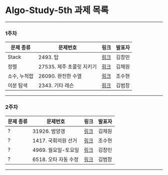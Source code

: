 # Algo-Study-5th 과제 목록
-------------
### 1주차
| 문제 종류 | 문제번호 | 링크 | 발표자 |
| ----- | ----- | ----- | ----- |
| Stack |2493. 탑|[링크](https://www.acmicpc.net/problem/2493)| 김창민 |
| 정렬 |27535. 제주 초콜릿 지키기|[링크](https://www.acmicpc.net/problem/27535)| 김채원 |
| 소수, 누적합 |26090. 완전한 수열|[링크](https://www.acmicpc.net/problem/26090)| 조수현 |
| 이분 탐색 |2343. 기타 레슨|[링크](https://www.acmicpc.net/problem/2343)| 김범창 |
-------------
### 2주차
| 문제 종류 | 문제번호 | 링크 | 발표자 |
| ----- | ----- | ----- | ----- |
| ? |31926. 밤양갱|[링크](https://www.acmicpc.net/problem/31926)| 김채원 |
| ? |1417. 국회의원 선거|[링크](https://www.acmicpc.net/problem/1417)| 조수현 |
| ? |4969. 월요일-토요일|[링크](https://www.acmicpc.net/problem/4969)| 김창민 |
| ? |6518. 오타 자동 수정|[링크](https://www.acmicpc.net/problem/6518)| 김범창 |
-------------

